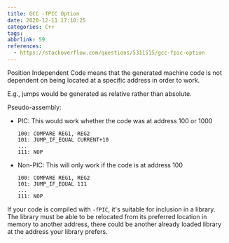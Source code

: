 ```yaml
---
title: GCC -fPIC Option
date: 2020-12-11 17:10:25
categories: C++
tags:
abbrlink: 59
references:
  - https://stackoverflow.com/questions/5311515/gcc-fpic-option
---
```

Position Independent Code means that the generated machine code is not dependent on being located at a specific address in order to work.

E.g., jumps would be generated as relative rather than absolute.

Pseudo-assembly:

- PIC: This would work whether the code was at address 100 or 1000

    ```
    100: COMPARE REG1, REG2
    101: JUMP_IF_EQUAL CURRENT+10
    ...
    111: NOP
    ```

- Non-PIC: This will only work if the code is at address 100

    ```
    100: COMPARE REG1, REG2
    101: JUMP_IF_EQUAL 111
    ...
    111: NOP
    ```

If your code is compiled with `-fPIC`, it's suitable for inclusion in a library. The library must be able to be relocated from its preferred location in memory to another address, there could be another already loaded library at the address your library prefers.
